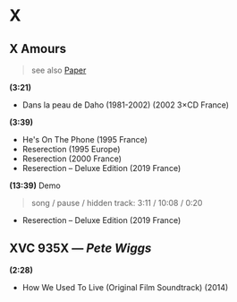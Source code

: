 # X

## X Amours

> see also [Paper](p.md#paper)

**(3:21)**

* Dans la peau de Daho (1981-2002) (2002 3×CD France)

**(3:39)**

* He's On The Phone (1995 France)
* Reserection (1995 Europe)
* Reserection (2000 France)
* Reserection – Deluxe Edition (2019 France)

**(13:39)** Demo

> song / pause / hidden track: 3:11 / 10:08 / 0:20

* Reserection – Deluxe Edition (2019 France)

## XVC 935X — *Pete Wiggs*

**(2:28)**

* How We Used To Live (Original Film Soundtrack) (2014)
